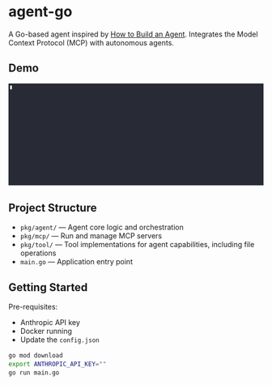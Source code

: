 # agent-go

A Go-based agent inspired by [How to Build an Agent](https://ampcode.com/how-to-build-an-agent). Integrates the Model Context Protocol (MCP) with autonomous agents.

## Demo

![Demo of agent-go](assets/demo-speedup.gif)

## Project Structure

- `pkg/agent/` — Agent core logic and orchestration
- `pkg/mcp/` — Run and manage MCP servers
- `pkg/tool/` — Tool implementations for agent capabilities, including file operations
- `main.go` — Application entry point

## Getting Started

Pre-requisites:

- Anthropic API key
- Docker running
- Update the `config.json`

```bash
go mod download
export ANTHROPIC_API_KEY=""
go run main.go
```

<!--
LINKS:
- https://github.com/modelcontextprotocol/servers
- https://github.com/mark3labs/mcp-go
- https://github.com/metoro-io/mcp-golang
- https://github.com/llmcontext/gomcp
-->

<!--
TODO:
- Remove dependence on Anthropic API?
- Try integrating with local Ollama models? Do local Ollama models implement the Anthropic API?
-->

<!--
DONE:
- asciinema recording
- Running and managing MCP Servers. Listing Tools, Registering Tools, Running tools
- Cursor + MCP
- Finish tutorial
-->